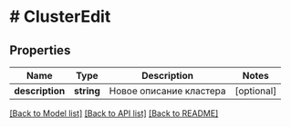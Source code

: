 # # ClusterEdit

## Properties

Name | Type | Description | Notes
------------ | ------------- | ------------- | -------------
**description** | **string** | Новое описание кластера | [optional]

[[Back to Model list]](../../README.md#models) [[Back to API list]](../../README.md#endpoints) [[Back to README]](../../README.md)
